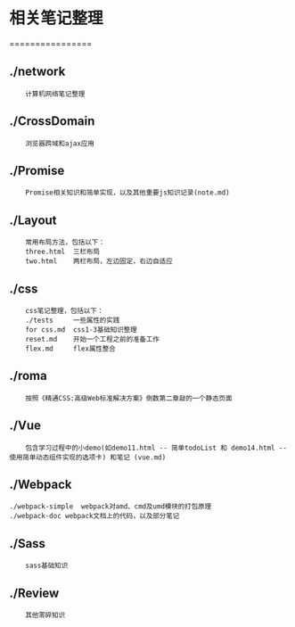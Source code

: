 # 相关笔记整理
================

./network
----------------

		计算机网络笔记整理

./CrossDomain
----------------

		浏览器跨域和ajax应用

./Promise
----------------

		Promise相关知识和简单实现，以及其他重要js知识记录(note.md)

./Layout
----------------

		常用布局方法，包括以下：
		three.html  三栏布局
		two.html    两栏布局，左边固定，右边自适应

./css
----------------

		css笔记整理，包括以下：
		./tests     一些属性的实践
		for css.md  css1-3基础知识整理
		reset.md    开始一个工程之前的准备工作
		flex.md     flex属性整合

./roma
----------------

		按照《精通CSS:高级Web标准解决方案》倒数第二章敲的一个静态页面

./Vue
----------------

		包含学习过程中的小demo(如demo11.html -- 简单todoList 和 demo14.html -- 使用简单动态组件实现的选项卡) 和笔记 (vue.md)

./Webpack
----------------

    ./webpack-simple  webpack对amd、cmd及umd模块的打包原理
    ./webpack-doc webpack文档上的代码，以及部分笔记

./Sass
----------------

		sass基础知识

./Review
----------------

		其他零碎知识